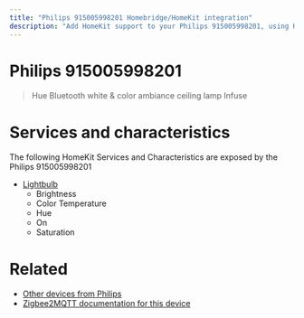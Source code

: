 ```yaml
---
title: "Philips 915005998201 Homebridge/HomeKit integration"
description: "Add HomeKit support to your Philips 915005998201, using Homebridge, Zigbee2MQTT and homebridge-z2m."
---
```

<!---
This file has been GENERATED using src/docgen/docgen.ts
DO NOT EDIT THIS FILE MANUALLY!
-->
# Philips 915005998201
> Hue Bluetooth white & color ambiance ceiling lamp Infuse


# Services and characteristics
The following HomeKit Services and Characteristics are exposed by
the Philips 915005998201

* [Lightbulb](../../light.md)
  * Brightness
  * Color Temperature
  * Hue
  * On
  * Saturation


# Related
* [Other devices from Philips](../index.md#philips)
* [Zigbee2MQTT documentation for this device](https://www.zigbee2mqtt.io/devices/915005998201.html)